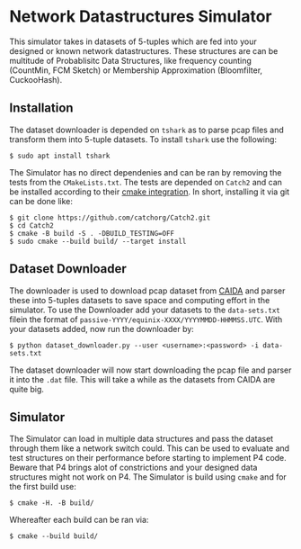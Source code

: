 # Network Datastructures Simulator
This simulator takes in datasets of 5-tuples which are fed into your designed or known network datastructures. These structures are can be multitude of Probablisitc Data Structures, like frequency counting (CountMin, FCM Sketch) or Membership Approximation (Bloomfilter, CuckooHash).
## Installation
The dataset downloader is depended on `tshark` as to parse pcap files and transform them into 5-tuple datasets. To install `tshark` use the following:
```
$ sudo apt install tshark
```
The Simulator has no direct dependenies and can be ran by removing the tests from the `CMakeLists.txt`. The tests are depended on `Catch2` and can be installed according to their [cmake integration](https://github.com/catchorg/Catch2/blob/devel/docs/cmake-integration.md#installing-catch2-from-git-repository). In short, installing it via git can be done like:
```
$ git clone https://github.com/catchorg/Catch2.git
$ cd Catch2
$ cmake -B build -S . -DBUILD_TESTING=OFF
$ sudo cmake --build build/ --target install
```

## Dataset Downloader
The downloader is used to download pcap dataset from [CAIDA](https://www.caida.org/) and parser these into 5-tuples datasets to save space and computing effort in the simulator. To use the Downloader add your datasets to the `data-sets.txt` filein the format of `passive-YYYY/equinix-XXXX/YYYYMMDD-HHMMSS.UTC`. With your datasets added, now run the downloader by:
```
$ python dataset_downloader.py --user <username>:<password> -i data-sets.txt
```
The dataset downloader will now start downloading the pcap file and parser it into the `.dat` file. This will take a while as the datasets from CAIDA are quite big.

## Simulator
The Simulator can load in multiple data structures and pass the dataset through them like a network switch could. This can be used to evaluate and test structures on their performance before starting to implement P4 code. Beware that P4 brings alot of constrictions and your designed data structures might not work on P4.
The Simulator is build using `cmake` and for the first build use:
```
$ cmake -H. -B build/
```
Whereafter each build can be ran via:
```
$ cmake --build build/
```
